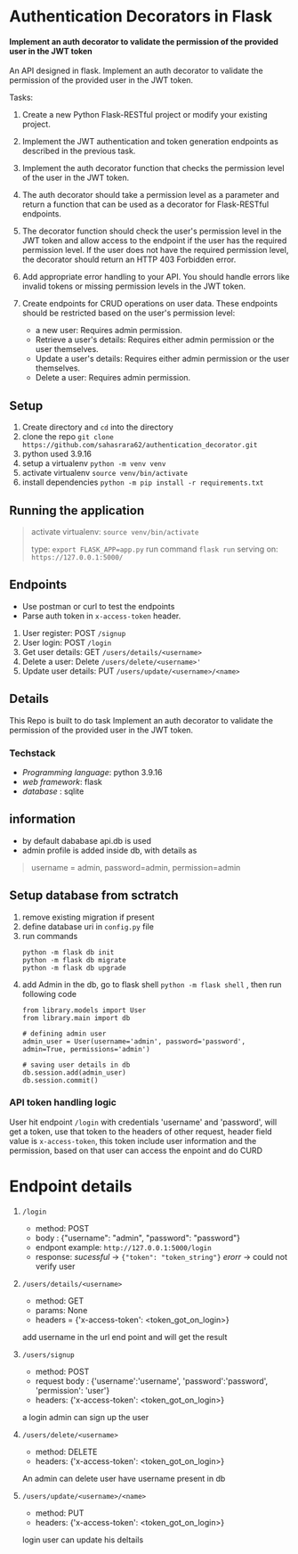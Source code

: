 # Authentication Decorators in Flask
#### Implement an auth decorator to validate the permission of the provided user in the JWT token


An API designed in flask. Implement an auth decorator to validate the permission of the provided user in the JWT token.

Tasks:
1.	Create a new Python Flask-RESTful project or modify your existing project.
2.	Implement the JWT authentication and token generation endpoints as described in the previous task.
3.	Implement the auth decorator function that checks the permission level of the user in the JWT token.
4.	The auth decorator should take a permission level as a parameter and return a function that can be used as a decorator for Flask-RESTful endpoints.
5.	The decorator function should check the user's permission level in the JWT token and allow access to the endpoint if the user has the required permission level. If the user does not have the required permission level, the decorator should return an HTTP 403 Forbidden error.
6.	Add appropriate error handling to your API. You should handle errors like invalid tokens or missing permission levels in the JWT token.
7.	Create endpoints for CRUD operations on user data. These endpoints should be restricted based on the user's permission level:

	- a new user: Requires admin permission.
	- Retrieve a user's details: Requires either admin permission or the user themselves.
	- Update a user's details: Requires either admin permission or the user themselves.
	- Delete a user: Requires admin permission.

## Setup
1. Create directory and `cd` into the directory
2. clone the repo `git clone https://github.com/sahasrara62/authentication_decorator.git` 
3. python used 3.9.16
3. setup a virtualenv `python -m venv venv`
4. activate virtualenv `source venv/bin/activate`
4. install dependencies `python -m pip install -r requirements.txt`

## Running the application
> activate virtualenv: `source venv/bin/activate`
> 
> type: `export FLASK_APP=app.py`
> run command `flask run`
> serving on: `https://127.0.0.1:5000/`


## Endpoints
- Use postman or curl to test the endpoints
- Parse auth token in `x-access-token` header.
1. User register: POST `/signup`
2. User login: POST `/login`
3. Get user details: GET `/users/details/<username>`
4. Delete a user: Delete `/users/delete/<username>'`
5. Update user details: PUT `/users/update/<username>/<name>`


## Details

This Repo is built to do task Implement an auth decorator to validate the permission of the provided user in the JWT token. 

### Techstack
 - *Programming language*: python 3.9.16
 - *web framework*: flask
 - *database* : sqlite

 
## information
   
  * by default dababase api.db is used
  * admin profile is added inside db, with details as 
  >username = admin, password=admin, permission=admin
  
  
## Setup database from sctratch
1. remove existing migration if present
2. define database uri in `config.py` file
3. run commands 
   ```
   python -m flask db init
   python -m flask db migrate
   python -m flask db upgrade
   ```
4. add Admin in the db, go to flask shell `python -m flask shell`         , then run following code
   ```
   from library.models import User
   from library.main import db
   
   # defining admin user
   admin_user = User(username='admin', password='password', admin=True, permissions='admin')
   
   # saving user details in db
   db.session.add(admin_user)
   db.session.commit()
   ```

### API token handling logic

User hit endpoint `/login`  with credentials 'username' and 'password', will get a token, use that token to the headers of other request, header field value is `x-access-token`, this token include user information and the permission, based on that user can access the enpoint and do CURD 

# Endpoint details

1. `/login`
   - method: POST
   - body : {"username": "admin", "password": "password"}
   - endpont example: ```http://127.0.0.1:5000/login```
   - response: *sucessful* -> `{"token": "token_string"}`
               *erorr* -> could not verify user

2. `/users/details/<username>`
   - method: GET
   - params: None
   - headers = {'x-access-token': <token_got_on_login>}
   
   add username in the url end point and will get the result

3. `/users/signup`

   - method: POST
   - request body : {'username':'username', 'password':'password', 'permission': 'user'}
   - headers:          {'x-access-token': <token_got_on_login>}
   
   a login admin can sign up the user 
 
4. `/users/delete/<username>`
   
   - method: DELETE
   - headers:          {'x-access-token': <token_got_on_login>}
 
   An admin can delete user have username present in db
 
5. `/users/update/<username>/<name>`
   - method: PUT
   - headers:          {'x-access-token': <token_got_on_login>}

   login user can update his deltails

